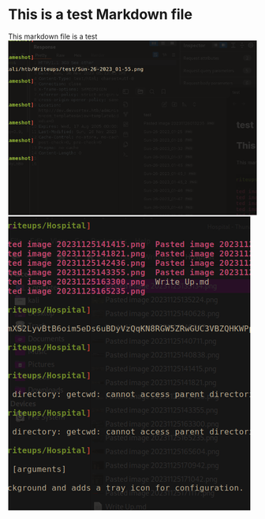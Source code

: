 # This is a test Markdown file

This markdown file is a test
![test image 2](Sun-26-2023_01-55_1.png)
![Test Image](Sun-26-2023_01-25.png)